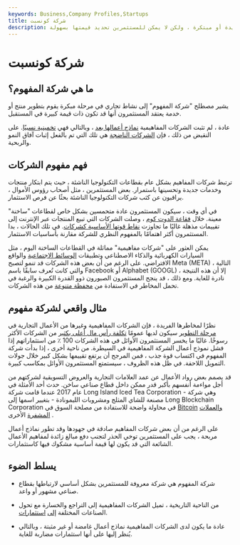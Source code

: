 ```yaml
---
keywords: Business,Company Profiles,Startups
title: شركة كونسبت
description: شركة المفهوم هي شركة في مرحلة مبكرة لديها منتج أو خدمة جديدة أو مبتكرة ، ولكن لا يمكن للمستثمرين تحديد قيمتها بسهولة.
---
```


# شركة كونسبت
## ما هي شركة المفهوم؟

يشير مصطلح "شركة المفهوم" إلى نشاط تجاري في مرحلة مبكرة يقوم بتطوير منتج أو خدمة يعتقد المستثمرون أنها قد تكون ذات قيمة كبيرة في المستقبل.

عادة ، لم تثبت الشركات المفاهيمية [نماذج أعمالها بعد](/businessmodel) ، وبالتالي فهي [تخمينية نسبيًا](/speculation). على النقيض من ذلك ، فإن [الشركات الناضجة](/mature-firm) هي تلك التي تم بالفعل إثبات آفاق النمو والربحية.

## فهم مفهوم الشركات

ترتبط شركات المفاهيم بشكل عام بقطاعات التكنولوجيا الناشئة ، حيث يتم ابتكار منتجات وخدمات جديدة وتحسينها باستمرار. بعض المستثمرين ، مثل أصحاب رؤوس الأموال ، يراقبون عن كثب شركات التكنولوجيا الناشئة بحثًا عن فرص الاستثمار.

في أي وقت ، سيكون المستثمرون عادة متحمسين بشكل خاص لقطاعات "ساخنة" معينة. خلال [فقاعة الدوت كوم](/dotcom-bubble) ، وصلت الشركات التي تبيع المنتجات عبر الإنترنت إلى تقييمات مذهلة غالبًا ما تجاوزت [نقاط قوتها الأساسية كشركات](/fundamentals). في تلك الحالات ، بدا المستثمرون أكثر اهتمامًا بالمفهوم النظري للشركة مقارنة بأساسيات الاستثمار.

يمكن العثور على "شركات مفاهيمية" مماثلة في القطاعات الساخنة اليوم ، مثل السيارات الكهربائية والذكاء الاصطناعي وتطبيقات [الوسائط الاجتماعية](/social-media) والواقع الافتراضي. على الرغم من أن بعض هذه الشركات قد تنمو لتصبح Meta (META) التالية ، والتي كانت تُعرف سابقًا باسم Facebook أو Alphabet (GOOGL) ، إلا أن هذه النتيجة نادرة للغاية. ومع ذلك ، قد ينجح المستثمرون الصبورون ذوو القدرة الكبيرة والرغبة في تحمل المخاطر في الاستفادة من [محفظة متنوعة](/diversification) من هذه الشركات.

## مثال واقعي لشركة مفهوم

نظرًا لمخاطرها الفريدة ، فإن الشركات المفاهيمية وغيرها من الأعمال التجارية في [مرحلة التطوير](/developmentstage) سيكون لديها عمومًا [تكلفة رأس مال أعلى بكثير](/costofcapital) من الشركات الأكثر رسوخًا. غالبًا ما يخسر المستثمرون الأوائل في هذه الشركات 100 ٪ من استثماراتهم إذا فشل نموذج أعمال الشركة المفاهيمية في السيطرة. من ناحية أخرى ، إذا بدأت شركة المفهوم في اكتساب قوة جذب ، فمن المرجح أن يرتفع تقييمها بشكل كبير خلال جولات التمويل اللاحقة. في ظل هذه الظروف ، سيستمتع المستثمرون الأوائل بمكاسب كبيرة.

قد يصمم بعض رواد الأعمال عن عمد العلامات التجارية والعروض التسويقية لشركتهم من أجل مواءمة أنفسهم بأكبر قدر ممكن داخل قطاع صناعي ساخن. حدث أحد الأمثلة في عام 2017 عندما قامت شركة Long Island Iced Tea Corporation - وهي شركة مصنعة للشاي المثلج ومشروبات الليمونادة - بتغيير اسمها إلى Long Blockchain Corporation في محاولة واضحة للاستفادة من مصلحة السوق في [Bitcoin](/bitcoin) [والعملات المشفرة](/cryptocurrency) الأخرى .

على الرغم من أن بعض شركات المفاهيم صادقة في جهودها وقد تطور نماذج أعمال مربحة ، يجب على المستثمرين توخي الحذر لتجنب دفع مبالغ زائدة لمفاهيم الأعمال الشائعة التي قد يكون لها قيمة أساسية مشكوك فيها كاستثمارات.

## يسلط الضوء

- شركة المفهوم هي شركة معروفة للمستثمرين بشكل أساسي لارتباطها بقطاع صناعي مشهور أو واعد.

- من الناحية التاريخية ، تميل الشركات المفاهيمية إلى التراجع والخسارة مع تحول الصناعات المختلفة [إلى](/investing-fads) [استثمارات](/investing-fads).

- عادة ما يكون لدى الشركات المفاهيمية نماذج أعمال غامضة أو غير مثبتة ، وبالتالي يُنظر إليها على أنها استثمارات مضاربة للغاية.

